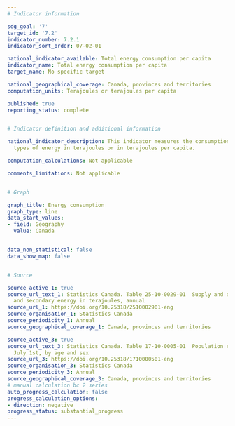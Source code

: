 ```yaml
---
# Indicator information 

sdg_goal: '7'
target_id: '7.2'
indicator_number: 7.2.1
indicator_sort_order: 07-02-01

national_indicator_available: Total energy consumption per capita
indicator_name: Total energy consumption per capita
target_name: No specific target

national_geographical_coverage: Canada, provinces and territories
computation_units: Terajoules or terajoules per capita

published: true
reporting_status: complete


# Indicator definition and additional information

national_indicator_description: This indicator measures the consumption of different
  types of energy in terajoules or in terajoules per capita.

computation_calculations: Not applicable

comments_limitations: Not applicable


# Graph

graph_title: Energy consumption
graph_type: line
data_start_values:
- field: Geography
  value: Canada


data_non_statistical: false
data_show_map: false


# Source

source_active_1: true
source_url_text_1: Statistics Canada. Table 25-10-0029-01  Supply and demand of primary
  and secondary energy in terajoules, annual
source_url_1: https://doi.org/10.25318/2510002901-eng
source_organisation_1: Statistics Canada
source_periodicity_1: Annual
source_geographical_coverage_1: Canada, provinces and territories

source_active_3: true
source_url_text_3: Statistics Canada. Table 17-10-0005-01  Population estimates on
  July 1st, by age and sex
source_url_3: https://doi.org/10.25318/1710000501-eng
source_organisation_3: Statistics Canada
source_periodicity_3: Annual
source_geographical_coverage_3: Canada, provinces and territories
# manual calculation bc 2 series
auto_progress_calculation: false 
progress_calculation_options:
- direction: negative
progress_status: substantial_progress
---
```

